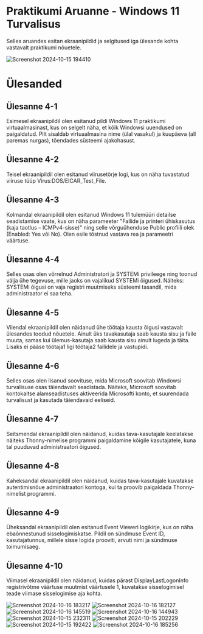 # Praktikumi Aruanne - Windows 11 Turvalisus
Selles aruandes esitan ekraanipildid ja selgitused iga ülesande kohta vastavalt praktikumi nõuetele.

![Screenshot 2024-10-15 194410](https://github.com/user-attachments/assets/54e217ef-e913-4292-a0b5-07d2a40cd62b)


# Ülesanded

## Ülesanne 4-1
Esimesel ekraanipildil olen esitanud pildi Windows 11 praktikumi virtuaalmasinast, kus on selgelt näha, et kõik Windowsi uuendused on paigaldatud. Pilt sisaldab virtuaalmasina nime (ülal vasakul) ja kuupäeva (all paremas nurgas), tõendades süsteemi ajakohasust.

## Ülesanne 4-2
Teisel ekraanipildil olen esitanud viirusetõrje logi, kus on näha tuvastatud viiruse tüüp Virus:DOS/EICAR_Test_File. 

## Ülesanne 4-3
Kolmandal ekraanipildil olen esitanud Windows 11 tulemüüri detailse seadistamise vaate, kus on näha parameeter "Failide ja printeri ühiskasutus (kaja taotlus – ICMPv4-sisse)" ning selle võrguühenduse Public profiili olek (Enabled: Yes või No). Olen esile tõstnud vastava rea ja parameetri väärtuse.

## Ülesanne 4-4
Selles osas olen võrrelnud Administratori ja SYSTEMi privileege ning toonud välja ühe tegevuse, mille jaoks on vajalikud SYSTEMi õigused. Näiteks: SYSTEMi õigusi on vaja registri muutmiseks süsteemi tasandil, mida administraator ei saa teha.

## Ülesanne 4-5
Viiendal ekraanipildil olen näidanud ühe töötaja kausta õigusi vastavalt ülesandes toodud nõuetele. Ainult üks tavakasutaja saab kausta sisu ja faile muuta, samas kui ülemus-kasutaja saab kausta sisu ainult lugeda ja täita. Lisaks ei pääse töötaja1 ligi töötaja2 failidele ja vastupidi.

## Ülesanne 4-6
Selles osas olen lisanud soovituse, mida Microsoft soovitab Windowsi turvalisuse osas täiendavalt seadistada. Näiteks, Microsoft soovitab kontokaitse alamseadistuses aktiveerida Microsofti konto, et suurendada turvalisust ja kasutada täiendavaid eeliseid.

## Ülesanne 4-7
Seitsmendal ekraanipildil olen näidanud, kuidas tava-kasutajale keelatakse näiteks Thonny-nimelise programmi paigaldamine kõigile kasutajatele, kuna tal puuduvad administraatori õigused.

## Ülesanne 4-8
Kaheksandal ekraanipildil olen näidanud, kuidas tava-kasutajale kuvatakse autentimisnõue administraatori kontoga, kui ta proovib paigaldada Thonny-nimelist programmi.

## Ülesanne 4-9
Üheksandal ekraanipildil olen esitanud Event Vieweri logikirje, kus on näha ebaõnnestunud sisselogimiskatse. Pildil on sündmuse Event ID, kasutajatunnus, millele sisse logida prooviti, arvuti nimi ja sündmuse toimumisaeg.

## Ülesanne 4-10
Viimasel ekraanipildil olen näidanud, kuidas pärast DisplayLastLogonInfo registrivõtme väärtuse muutmist väärtusele 1, kuvatakse sisselogimisel teade viimase sisselogimise aja kohta.




![Screenshot 2024-10-16 183217](https://github.com/user-attachments/assets/28cdae44-c779-4bb1-bacd-8e9a8a3f7bc5)
![Screenshot 2024-10-16 182127](https://github.com/user-attachments/assets/6f4e43c4-1aca-4602-8f8f-d2963ebb84c8)
![Screenshot 2024-10-16 145519](https://github.com/user-attachments/assets/053aa86b-efce-446c-8727-23330895aedf)
![Screenshot 2024-10-16 144943](https://github.com/user-attachments/assets/a3c72ca0-1a85-4d59-96be-3af708d54d7d)
![Screenshot 2024-10-15 232311](https://github.com/user-attachments/assets/b8fb0410-8620-4c66-a0f3-8ef57346f1cf)
![Screenshot 2024-10-15 202229](https://github.com/user-attachments/assets/cdf75d1d-ca8e-4b7a-bec3-e07e467be6fa)
![Screenshot 2024-10-15 192422](https://github.com/user-attachments/assets/f54f867e-dd53-450c-949b-f48cd68c6aef)
![Screenshot 2024-10-16 185256](https://github.com/user-attachments/assets/e7d251fb-9ed7-419c-9c53-43569984f0b0)
